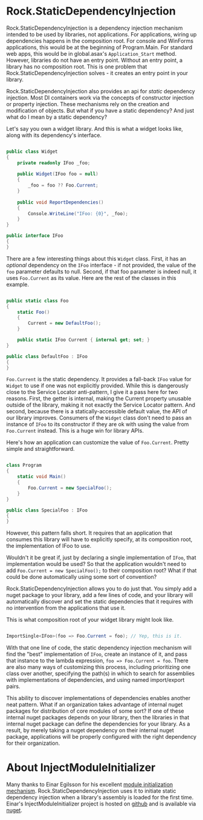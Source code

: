 Rock.StaticDependencyInjection
==============================

Rock.StaticDependencyInjection is a dependency injection mechanism intended to be used by libraries, not applications. For applications, wiring up dependencies happens in the composition root. For console and WinForms applications, this would be at the beginning of Program.Main. For standard web apps, this would be in global.asax's `Application_Start` method. However, libraries do not have an entry point. Without an entry point, a library has no composition root. This is one problem that Rock.StaticDependencyInjection solves - it creates an entry point in your library.

Rock.StaticDependencyInjection also provides an api for *static* dependency injection. Most DI containers work via the concepts of constructor injection or property injection. These mechanisms rely on the creation and modification of objects. But what if you have a static dependency? And just what do I mean by a static dependency?

Let's say you own a widget library. And this is what a widget looks like, along with its dependency's interface.

```csharp

public class Widget
{
    private readonly IFoo _foo;
    
    public Widget(IFoo foo = null)
    {
        _foo = foo ?? Foo.Current;
    }
    
    public void ReportDependencies()
    {
        Console.WriteLine("IFoo: {0}", _foo);
    }
}

public interface IFoo
{
}

```
    
There are a few interesting things about this `Widget` class. First, it has an *optional* dependency on the `IFoo` interface - if not provided, the value of the `foo` parameter defaults to null. Second, if that foo parameter is indeed null, it uses `Foo.Current` as its value. Here are the rest of the classes in this example.

```csharp

public static class Foo
{
    static Foo()
    {
        Current = new DefaultFoo();
    }

    public static IFoo Current { internal get; set; }
}

public class DefaultFoo : IFoo
{
}

```

`Foo.Current` is the static dependency. It provides a fall-back `IFoo` value for `Widget` to use if one was not explicitly provided. While this is dangerously close to the Service Locator anti-pattern, I give it a pass here for two reasons. First, the getter is internal, making the Current property unusable outside of the library, making it not exactly the Service Locator pattern. And second, because there is a statically-accessible default value, the API of our library improves. Consumers of the `Widget` class don't need to pass an instance of `IFoo` to its constructor if they are ok with using the value from `Foo.Current` instead. This is a huge win for library APIs.

Here's how an application can customize the value of `Foo.Current`. Pretty simple and straightforward.

```csharp

class Program
{
    static void Main()
    {
        Foo.Current = new SpecialFoo();
    }
}

public class SpecialFoo : IFoo
{
}

```

However, this pattern falls short. It requires that an application that consumes this library will have to explicitly specify, at its composition root, the implementation of IFoo to use. 

Wouldn't it be great if, just by declaring a single implementation of `IFoo`, that implementation would be used? So that the application wouldn't need to add `Foo.Current = new SpecialFoo();` to their composition root? What if that could be done automatically using some sort of convention?

Rock.StaticDependencyInjection allows you to do just that. You simply add a nuget package to your library, add a few lines of code, and your library will automatically discover and set the static dependencies that it requires with no intervention from the applications that use it.

This is what composition root of your widget library might look like.

```csharp

ImportSingle<IFoo>(foo => Foo.Current = foo); // Yep, this is it.

```

With that one line of code, the static dependency injection mechanism will find the "best" implementation of `IFoo`, create an instance of it, and pass that instance to the lambda expression, `foo => Foo.Current = foo`. There are also many ways of customizing this process, including prioritizing one class over another, specifying the path(s) in which to search for assemblies with implementations of dependencies, and using named import/export pairs.

This ability to discover implementations of dependencies enables another neat pattern. What if an organization takes advantage of internal nuget packages for distribution of core modules of some sort? If one of these internal nuget packages depends on your library, then the libraries in that internal nuget package can define the dependencies for your library. As a result, by merely taking a nuget dependency on their internal nuget package, applications will be properly configured with the right dependency for their organization.

About InjectModuleInitializer
=============================

Many thanks to Einar Egilsson for his excellent [module initialization mechanism](http://einaregilsson.com/module-initializers-in-csharp/). Rock.StaticDependencyInjection uses it to initiate static dependency injection when a library's assembly is loaded for the first time. Einar's InjectModuleInitializer project is hosted on [github](https://github.com/einaregilsson/InjectModuleInitializer) and is available via [nuget](https://www.nuget.org/packages/InjectModuleInitializer/).